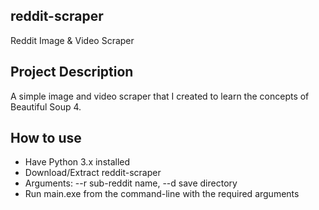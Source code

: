 ## reddit-scraper
Reddit Image & Video Scraper

## Project Description
A simple image and video scraper that I created to learn the concepts of Beautiful Soup 4.

## How to use
* Have Python 3.x installed
* Download/Extract reddit-scraper
* Arguments: --r sub-reddit name, --d save directory
* Run main.exe from the command-line with the required arguments

